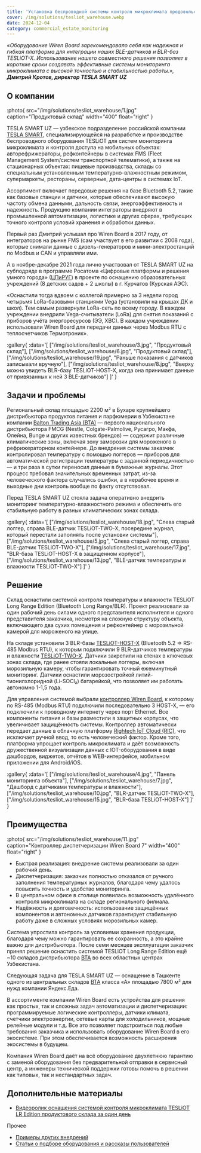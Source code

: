 ```yaml
---
title: 'Установка беспроводной системы контроля микроклимата продовольственного склада за один день'
cover: /img/solutions/tesliot_warehouse.webp
date: 2024-12-04
category: commercial_estate_monitoring
---
```


_«Оборудование Wiren Board зарекомендовало себя как надежная и гибкая платформа для интеграции наших BLE-датчиков и BLR-баз TESLiOT-X. Использование нашего совместного решения позволяет в короткие сроки создавать эффективные системы мониторинга микроклимата с высокой точностью и стабильностью работы.», **Дмитрий Кротов, директор TESLA SMART UZ**_

## О компании

:photo{
    src="/img/solutions/tesliot_warehouse/1.jpg"
    caption="Продуктовый склад"
    width="400"
    float="right"
}

TESLA SMART UZ — узбекское подразделение российской компании [TESLA SMART](https://www.tesliot.com/), специализирующейся на разработке и производстве беспроводного оборудования TESLiOT для систем мониторинга микроклимата и контроля доступа на мобильных объектах: авторефрижераторы, рефконтейнеры в системах FMS (Fleet Management System/систем транспортной телематики), а также на стационарных объектах: пищевые производства, склады со специальным установленным температурно-влажностным режимом, супермаркеты, рестораны, серверные, дата-центры в системах IoT.  

Ассортимент включает передовые решения на базе Bluetooth 5.2, такие как базовые станции и датчики, которые обеспечивают высокую частоту обмена данными, дальность связи, энергоэффективность и надежность. Продукцию компании интеграторы внедряют в промышленной автоматизации, логистике и других сферах, требующих точного контроля условий хранения и обработки данных.  

Первый раз Дмитрий услышал про Wiren Board в 2017 году, от интеграторов на рынке FMS (сам участвует в его развитии с 2008 года), которые снимали данные с дизель-генераторов и мини-электростанций по Modbus и CAN и управляли ими.   

А в ноябре-декабре 2021 года лично участвовал от TESLA SMART UZ на субподряде в программе Росатома «Цифровые платформы и решения умного города» ([ЦПиРУГ](https://www.rusatom-utilities.ru/)) в проекте по оснащению образовательных учреждений (8 детских садов \+ 2 школы) в г. Курчатов (Курская АЭС).  

«Оснастили тогда вдвоем с коллегой примерно за 3 недели город четырьмя LoRa-базовыми станциями Vega (установили на крышах ДК и школ). Тем самым развернули LoRa-сеть по всему городу. В каждом учреждении внедрили Vega-считыватели (LoRa) для снятия показаний с приборов учёта энергоресурсов (ЭЭ, ХВС). В каждом учреждении использовали Wiren Board для передачи данных через Modbus RTU с теплосчетчиков Термотроник».

:gallery{
    :data='[
        ["/img/solutions/tesliot_warehouse/3.jpg", "Продуктовый склад"],
        ["/img/solutions/tesliot_warehouse/6.jpg", "Продуктовый склад"],
        ["/img/solutions/tesliot_warehouse/19.jpg", "Раньше показания с датчиков записывали вручную"],
        ["/img/solutions/tesliot_warehouse/8.jpg", "Вверху можно увидеть BLR-базу TESLiOT-HOST-X, когда она принимает данные от привязанных к ней 3 BLE-датчиков"]
    ]'
}


## Задачи и проблемы

Региональный склад площадью 2200 м² в Бухаре крупнейшего дистрибьютора продуктов питания и парфюмерии в Узбекистане компании [Balton Trading Asia (BTA)](https://www.balton.uz/) — первого национального дистрибьютора FMCG (Nestle, Colgate-Palmolive, Русагро, Макфа, Олейна, Bunge и других известных брендов) — содержит различные климатические зоны, включая зону заморозки для мороженого в рефрижераторном контейнере. До внедрения системы заказчик контролировал температуру с помощью логгеров — приборов для автоматической регистрации температуры с заданной периодичностью —  и три раза в сутки переносил данные в бумажные журналы. Этот процесс требовал значительных временных затрат, из\-за человеческого фактора случались ошибки, а в нерабочее время и выходные дни контроль вообще по факту отсутствовал.  

Перед TESLA SMART UZ стояла задача оперативно внедрить мониторинг температурно-влажностного режима и обеспечить его стабильную работу в разных климатических зонах склада.

:gallery{
    :data='[
        ["/img/solutions/tesliot_warehouse/18.jpg", "Слева старый логгер, справа BLE-датчик TESLiOT-TWO-X, посередине журнал, который перестали заполнять после установки системы"],
        ["/img/solutions/tesliot_warehouse/5.jpg", "Слева старый логгер, справа BLE-датчик TESLiOT-TWO-X"],
        ["/img/solutions/tesliot_warehouse/17.jpg", "BLR-база TESLiOT-HOST-X в защищенном корпусе"],
        ["/img/solutions/tesliot_warehouse/13.jpg", "BLE-датчик температуры и влажности TESLiOT-TWO-X"]
    ]'
}

## Решение

Склад оснастили системой контроля температуры и влажности TESLiOT Long Range Edition (Bluetooth Long Range/BLR). Проект реализовали за один рабочий день силами одного представителя исполнителя и одного представителя заказчика, несмотря на сложную структуру объекта, включающего два сухих помещения и рефконтейнер с морозильной камерой для мороженого на улице.  

На складе установили 3 BLR-базы [TESLiOT-HOST-X](https://www.tesliot.com/product-page/tesliot-host-x) (Bluetooth 5.2 \=\> RS-485 Modbus RTU), к которым подключили 9 BLR-датчиков температуры и влажности [TESLiOT-TWO-X](https://www.tesliot.com/product-page/tesliot-two-x-3-in-1). Датчики закрепили на стенах в ключевых зонах склада, где ранее стояли локальные логгеры, включая морозильную камеру, чтобы гарантировать точный ежеминутный мониторинг. Датчики оснастили морозостройкой литий-тионилхлоридной (Li-SOCl₂) батарейкой, что позволяет им работать автономно 1-1,5 года.  

Для управления системой выбрали [контроллер Wiren Board](https://wirenboard.com/ru/catalog/kontrollery/), к которому по RS-485 (Modbus RTU) подключили последовательно 3 HOST-X, — его подключили к проводному интернету через порт Ethernet. Все компоненты питания и базы разместили в защитных корпусах, что увеличивает защищённость системы. Контроллер автоматически передает данные в облачную платформу [Rightech IoT Cloud (RIC)](https://rightech.io/ru/catalog/tesla-smart), что исключает ручной ввод, то есть человеческий фактор. Кроме того, платформа упрощает контроль микроклимата и даёт возможность дружественной визуализации данных с IOT-оборудования в виде дашбордов, виджетов, отчётов в WEB-интерфейсе, мобильном приложении для Android/iOS.

:gallery{
    :data='[
        ["/img/solutions/tesliot_warehouse/4.jpg", "Панель мониторинга объекта"],
        ["/img/solutions/tesliot_warehouse/7.jpg", "Дашборд с датчиками температуры и влажности"],
        ["/img/solutions/tesliot_warehouse/10.jpg", "BLR-датчик TESLiOT-TWO-X"],
        ["/img/solutions/tesliot_warehouse/15.jpg", "BLR-база TESLiOT-HOST-X"]
    ]'
}

## Преимущества

:photo{
    src="/img/solutions/tesliot_warehouse/11.jpg"
    caption="Контроллер диспетчеризации Wiren Board 7"
    width="400"
    float="right"
}

* Быстрая реализация: внедрение системы реализовали за один рабочий день.  
* Диспетчеризация: заказчик полностью отказался от ручного заполнения температурных журналов, благодаря чему удалось повысить точность и удобство мониторинга.  
* В центральном офисе в столице появилась возможность удалённого контроля микроклимата на складе регионального филиала.  
* Надёжность и долговечность: использование защищённых компонентов и автономных датчиков гарантирует стабильную работу даже в сложных условиях морозильных камер.

Система упростила контроль за условиями хранения продукции,  благодаря чему можно гарантировать ее сохранность, а это крайне важно для дистрибьютора. После семи месяцев эксплуатации заказчик принял решение оснастить системой TESLiOT Long Range Edition ещё \~10 складов дистрибьютора [BTA](https://www.balton.uz/) во всех областных центрах Узбекистана.  

Следующая задача для TESLA SMART UZ — оснащение в Ташкенте одного из центральных складов [BTA](https://www.balton.uz/) класса «А» площадью 7800 м² для нужд компании Яндекс.Еда.  

В ассортименте компании Wiren Board есть устройства для решения как простых, так и сложных задач автоматизации и диспетчеризации: программируемые логические контроллеры, датчики климата, счетчики электроэнергии, сетевые карты для холодильников, мощные релейные модули и т.д. Все это позволяет подстроиться под любые требования заказчика и использовать оборудование Wiren Board в его экосистеме. При этом обеспечивается возможность расширения экосистемы в будущем.

Компания Wiren Board даёт на всё оборудование двухлетнюю гарантию с заменой оборудования без предварительной отправки в сервисный центр, а инженеры технической поддержки готовы помочь в решении как типовых, так и нестандартных задач.

## Дополнительные материалы

- [Видеоролик оснащения системой контроля микроклимата TESLiOT LR Edition продуктового склада за один день](https://www.youtube.com/watch?v=0-2IRnvj5rE)

Прочее

- [Примеры других внедрений](../solutions/)
- [Статьи о подборе оборудования и рассказы пользователей](../articles)
